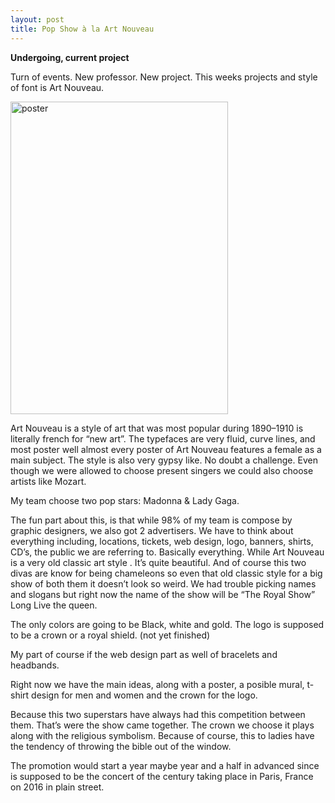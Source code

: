 ```yaml
---
layout: post
title: Pop Show à la Art Nouveau 
---
```



**Undergoing, current project**

Turn of events. New professor. New project.
This weeks projects and style of font is Art Nouveau.

<img src="https://farm9.staticflickr.com/8588/16639366975_44056e9b9f_c.jpg <img" alt="poster" height="500" width="348">

Art Nouveau is a style of art that was most popular during 1890–1910 is literally french for “new art”.
The typefaces are very fluid, curve lines, and most poster well almost every poster of Art Nouveau features a female as a main subject. The style is also very gypsy like. 
No doubt a challenge. Even though we were allowed to choose present singers we could also choose artists like Mozart. 

My team choose two pop stars: Madonna & Lady Gaga. 

The fun part about this, is that while 98% of my team is compose by graphic designers, we also got 2 advertisers. We have to think about everything including, locations, tickets, web design, logo, banners, shirts, CD’s, the public we are referring to. Basically everything. 
While Art Nouveau is a very old classic art style . It’s quite beautiful. 
And of course this two divas are know for being chameleons so even that old classic style for a big show of both them it doesn’t look so weird.
 We had trouble picking names and slogans but right now the name of the show will be “The Royal Show” Long Live the queen.

The only colors are going to be Black, white and gold.
The logo is supposed to be a crown or a royal shield. (not yet finished)

My part of course if the web design part as well of bracelets and headbands.

Right now we have the main ideas, along with a poster, a posible mural, t- shirt design for men and women and the crown for the logo.

Because this two superstars have always had this competition between them. That’s were the show came together. The crown we choose it plays along with the religious symbolism. Because of course, this to ladies have the tendency of throwing the bible out of the window. 

The promotion would start a year maybe year and a half in advanced since is supposed to be the concert of the century taking place in Paris, France on 2016 in plain street.


 
